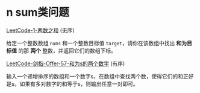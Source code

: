 # n sum类问题



[LeetCode-1-两数之和](https://leetcode-cn.com/problems/two-sum/)  (无序)

给定一个整数数组 `nums` 和一个整数目标值 `target`，请你在该数组中找出 **和为目标值** 的那 **两个** 整数，并返回它们的数组下标。

[LeetCode-剑指-Offer-57-和为s的两个数字](https://leetcode-cn.com/problems/he-wei-sde-liang-ge-shu-zi-lcof/)  (有序)

输入一个递增排序的数组和一个数字s，在数组中查找两个数，使得它们的和正好是s。如果有多对数字的和等于s，则输出任意一对即可。


